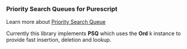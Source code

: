### Priority Search Queues for Purescript

Learn more about [Priority Search Queue](https://en.wikipedia.org/wiki/Priority_queue)

Currently this library implements **PSQ** which uses the **Ord** k instance to provide fast insertion,
deletion and lookup.
